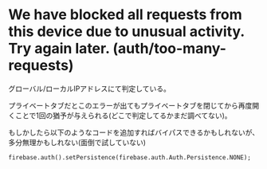 # We have blocked all requests from this device due to unusual activity. Try again later. (auth/too-many-requests)
グローバル/ローカルIPアドレスにて判定している。

プライベートタブだとこのエラーが出てもプライベートタブを閉じてから再度開くことで1回の猶予が与えられる(どこで判定してるかまだ調べてない)。

もしかしたら以下のようなコードを追加すればバイパスできるかもしれないが、多分無理かもしれない(面倒で試していない)
```
firebase.auth().setPersistence(firebase.auth.Auth.Persistence.NONE);
```
